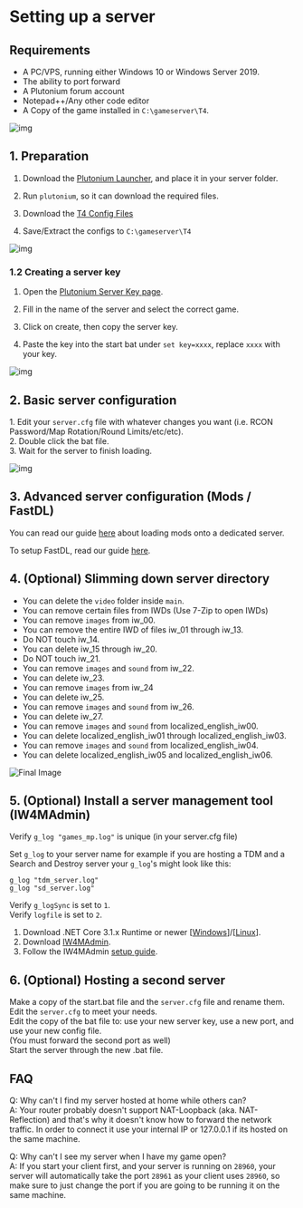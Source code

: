 # Setting up a server

## Requirements

* A PC/VPS, running either Windows 10 or Windows Server 2019.
* The ability to port forward
* A Plutonium forum account
* Notepad++/Any other code editor
* A Copy of the game installed in `C:\gameserver\T4`.

![img](https://i.imgur.com/9gBLKYe.png)

## 1. Preparation

1. Download the [Plutonium Launcher](https://cdn.plutonium.pw/updater/plutonium.exe), and place it in your server folder.

2. Run `plutonium`, so it can download the required files.

2. Download the [T4 Config Files](https://github.com/xerxes-at/T4ServerConfigs/archive/refs/heads/main.zip)

3. Save/Extract the configs to `C:\gameserver\T4`

![img](https://i.imgur.com/rHwzjTo.png)

### 1.2 Creating a server key

1. Open the [Plutonium Server Key page](https://platform.plutonium.pw/serverkeys).

2. Fill in the name of the server and select the correct game.

3. Click on create, then copy the server key.

4. Paste the key into the start bat under `set key=xxxx`, replace `xxxx` with your key.

![img](https://i.imgur.com/CA9Ryjp.png)

## 2. Basic server configuration

1\. Edit your `server.cfg` file with whatever changes you want (i.e. RCON Password/Map Rotation/Round Limits/etc/etc).  
2\. Double click the bat file.  
3\. Wait for the server to finish loading.  

![img](https://i.imgur.com/0BaYCo6.png)

## 3. Advanced server configuration (Mods / FastDL)

You can read our guide [here](loading-mods) about loading mods onto a dedicated server.

To setup FastDL, read our guide [here](fastdl).

## 4. (Optional) Slimming down server directory

* You can delete the `video` folder inside `main`.
* You can remove certain files from IWDs (Use 7-Zip to open IWDs)
* You can remove `images` from iw_00.
* You can remove the entire IWD of files iw_01 through iw_13.
* Do NOT touch iw_14.
* You can delete iw_15 through iw_20.
* Do NOT touch iw_21.
* You can remove `images` and `sound` from iw_22.
* You can delete iw_23.
* You can remove `images` from iw_24
* You can delete iw_25.
* You can remove `images` and `sound` from iw_26.
* You can delete iw_27.
* You can remove `images` and `sound` from localized_english_iw00.
* You can delete localized_english_iw01 through localized_english_iw03.
* You can remove `images` and `sound` from localized_english_iw04.
* You can delete localized_english_iw05 and localized_english_iw06.

![Final Image](https://i.imgur.com/Na25CV0.png)

## 5. (Optional) Install a server management tool (IW4MAdmin)

Verify `g_log "games_mp.log"` is unique (in your server.cfg file)

<Alert variant="tip">

Set `g_log` to your server name for example if you are hosting a TDM and a Search and Destroy server your `g_log`'s might look like this:

`g_log "tdm_server.log"`  
`g_log "sd_server.log"`  

</Alert>

Verify `g_logSync` is set to `1`.  
Verify `logfile` is set to `2`.  
1. Download .NET Core 3.1.x Runtime or newer [[Windows](https://dotnet.microsoft.com/download/dotnet-core/thank-you/runtime-aspnetcore-3.1.4-windows-hosting-bundle-installer)]/[[Linux](https://docs.microsoft.com/en-us/dotnet/core/install/linux-package-manager-ubuntu-1910)].
2. Download [IW4MAdmin](https://github.com/RaidMax/IW4M-Admin/releases).
3. Follow the IW4MAdmin [setup guide](https://github.com/RaidMax/IW4M-Admin/wiki/Getting-Started).

## 6. (Optional) Hosting a second server
Make a copy of the start.bat file and the `server.cfg` file and rename them.  
Edit the `server.cfg` to meet your needs.  
Edit the copy of the bat file to: use your new server key, use a new port, and use your new config file.  
(You must forward the second port as well)  
Start the server through the new .bat file.  

## FAQ
Q: Why can't I find my server hosted at home while others can?  
A: Your router probably doesn't support NAT-Loopback (aka. NAT-Reflection) and that's why it doesn't know how to forward the network traffic. In order to connect it use your internal IP or 127.0.0.1 if its hosted on the same machine.  

Q: Why can't I see my server when I have my game open?  
A: If you start your client first, and your server is running on `28960`, your server will automatically take the port `28961` as your client uses `28960`, so make sure to just change the port if you are going to be running it on the same machine.  
